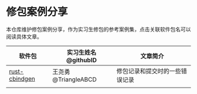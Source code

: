 # 修包案例分享

本仓库维护修包案例分享，作为实习生修包的参考案例集，点击关联软件包名可以阅读具体文章。

<!-- > **请注意！**
>  - 请上传分享的同学按照「时间-软件包名-姓名.md」的格式命名文件
>  - 请将软件包按照字母顺序进行排序，排序时不需要考虑字母的大小写
>  - 文章简介是用 15 个字以内的一个短句介绍文章关键内容
>  - 请在软件包的地方附上文件路径超链接 -->

| 软件包 | 实习生姓名@githubID |文章简介|
|-------|-----------------|-------|
| [rust-cbindgen](./2023.12.28-rust-cbindgen-王尧勇.md) | 王尧勇@TriangleABCD | 修包记录和提交时的一些错误记录 |
||||

